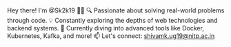  Hey there! I'm @Sk2k19 👨‍💻
🔍 Passionate about solving real-world problems through code.
💡 Constantly exploring the depths of web technologies and backend systems.
🌱 Currently diving into advanced tools like Docker, Kubernetes, Kafka, and more!
📫 Let's connect: shivamk.ug19@nitp.ac.in


<!---
Sk2k19/Sk2k19 is a ✨ special ✨ repository because its `README.md` (this file) appears on your GitHub profile.
You can click the Preview link to take a look at your changes.
--->
